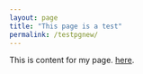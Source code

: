 ```yaml
---
layout: page
title: "This page is a test"
permalink: /testpgnew/
---
```


<p>
This is content for my page.
<a
href="mavland.github.io/sampleimage.png">here</a>.
</p>
